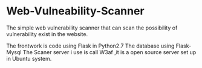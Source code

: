 # Web-Vulneability-Scanner
The simple web vulnerability scanner that can scan the possibility of vulnerability exist in the website.

The frontwork is code using Flask in Python2.7
The database using Flask-Mysql
The Scaner server i use is call W3af ,it is a open source server set up in Ubuntu system.
